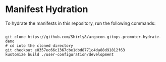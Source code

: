 
# Manifest Hydration

To hydrate the manifests in this repository, run the following commands:

```shell

git clone https://github.com/Shirly8/argocon-gitops-promoter-hydrate-demo
# cd into the cloned directory
git checkout e0357ec66c1367cbe1dbd8771c4da88d91812f63
kustomize build ./user-configuration/development
```